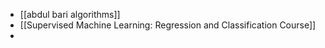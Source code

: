 - [[abdul bari algorithms]]
- [[Supervised Machine Learning: Regression and Classification Course]]
-